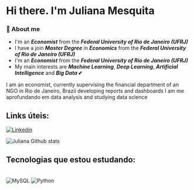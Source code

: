 # Hi there. I'm Juliana Mesquita

### 📌 About me

- I'm an ***Economist*** from the ***Federal University of Rio de Janeiro (UFRJ)***
- I have a join ***Master Degree*** in ***Economics*** from the ***Federal University of Rio de Janeiro (UFRJ)***
- I'm an ***Economist*** from the ***Federal University of Rio de Janeiro (UFRJ)***
- My main interests are ***Machine Learning***, ***Deep Learning***, ***Artificial Intelligence*** and ***Big Data*** :two_hearts:


I am an economist, currently supervising the financial department of an NGO in Rio de Janeiro, Brazil developing reports and dashboards
I am me aprofundando em data analysis and studying data science

## Links úteis: 

[![Linkedin](https://img.shields.io/badge/LinkedIn-0077B5?style=for-the-badge&logo=linkedin&logoColor=white)](https://www.linkedin.com/in/juliana-mesquita-b5049341/)

![Juliana Github stats](https://github-readme-stats.vercel.app/api?username=julianamesquita&show_icons=true&theme=radical)


## Tecnologias que estou estudando: 

<div style ="display: inline_block"><br/>
  <img align="center" alt="MySQL" src="https://img.shields.io/badge/MySQL-005C84?style=for-the-badge&logo=mysql&logoColor=white" />
  <img align="center" alt="Python" src="https://img.shields.io/badge/Python-14354C?style=for-the-badge&logo=python&logoColor=white" />
